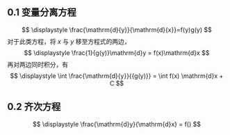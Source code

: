## 0.1 变量分离方程


$$
\displaystyle \frac{\mathrm{d}{y}}{\mathrm{d}{x}}=f(y)g(y) 
$$
对于此类方程，将  $\displaystyle x$ 与  $\displaystyle y$ 移至方程式的两边，
$$
\displaystyle \frac{1}{g(y)}\mathrm{d}y = f(x)\mathrm{d}x
$$
再对两边同时积分，有 
$$
\displaystyle \int \frac{\mathrm{d}{y}}{{g(y)}} = \int f(x) \mathrm{d}x + C
$$  

## 0.2 齐次方程


$$
\displaystyle \frac{\mathrm{d}y}{\mathrm{d}x} = f()
$$
